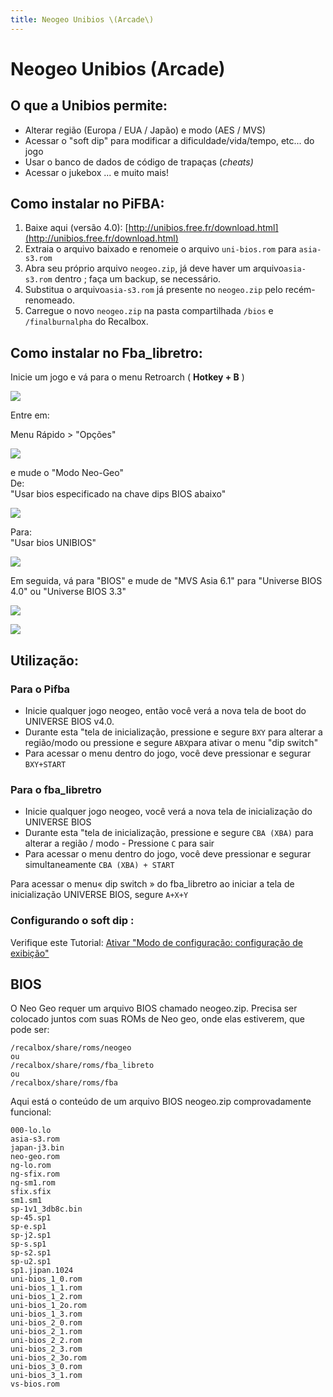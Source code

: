 ```yaml
---
title: Neogeo Unibios \(Arcade\)
---
```


# Neogeo Unibios \(Arcade\)

## O que a Unibios permite: <a id="o-que-a-unibios-permite"></a>

* Alterar região \(Europa / EUA / Japão\) e modo \(AES / MVS\)
* Acessar o "soft dip" para modificar a dificuldade/vida/tempo, etc... do jogo
* Usar o banco de dados de código de trapaças \(_cheats\)_
* Acessar o jukebox ... e muito mais!

## Como instalar no PiFBA: <a id="como-instalar-no-pifba"></a>

1. Baixe aqui \(versão 4.0\): [http://unibios.free.fr/download.html](http://unibios.free.fr/download.html)  
2.  Extraia o arquivo baixado e renomeie o arquivo `uni-bios.rom` para `asia-s3.rom`
3. Abra seu próprio arquivo `neogeo.zip`, já deve haver um arquivo`asia-s3.rom` dentro ; faça um backup, se necessário.
4. Substitua o arquivo`asia-s3.rom` já presente no `neogeo.zip` pelo recém-renomeado.
5. Carregue o novo `neogeo.zip` na pasta compartilhada `/bios` e `/finalburnalpha` do Recalbox.

## Como instalar no Fba\_libretro: <a id="como-instalar-no-fba_libretro"></a>

Inicie um jogo e vá para o menu Retroarch \( **Hotkey + B** \)

![](https://gblobscdn.gitbook.com/assets%2F-LdKTX4ollh_G72-pO8z%2F-MBUbGu0KFraUCpPWqHY%2F-MBUck9GGWWKOtN1H8A-%2Fscreenshot-2020-07-05T15-04-14-338Z.png?alt=media&token=ed2d90d3-2798-42d0-8a67-365852711411)

Entre em:

Menu Rápido &gt; "Opções"

![](https://gblobscdn.gitbook.com/assets%2F-LdKTX4ollh_G72-pO8z%2F-MBUbGu0KFraUCpPWqHY%2F-MBUczWu7rY7cUbRAwW7%2Fscreenshot-2020-07-05T15-04-24-712Z.png?alt=media&token=c1af0b4f-9110-4428-96a2-d33145b63378)

e mude o "Modo Neo-Geo"  
De:  
"Usar bios especificado na chave dips BIOS abaixo"

![](https://gblobscdn.gitbook.com/assets%2F-LdKTX4ollh_G72-pO8z%2F-MBUbGu0KFraUCpPWqHY%2F-MBUdWNCiW42gDnd9NBX%2Fscreenshot-2020-07-05T15-04-44-781Z.png?alt=media&token=49b940fe-5bc4-4f26-bd0d-21a4ed1d4727)

Para:  
"Usar bios UNIBIOS"

![](https://gblobscdn.gitbook.com/assets%2F-LdKTX4ollh_G72-pO8z%2F-MBUbGu0KFraUCpPWqHY%2F-MBUdjU-KKE-LxRtB4yM%2Fscreenshot-2020-07-05T15-16-30-049Z.png?alt=media&token=5c6ee3b0-17f9-43f9-aa21-d848d9169a4d)

Em seguida, vá para "BIOS" e mude de "MVS Asia 6.1" para "Universe BIOS 4.0" ou "Universe BIOS 3.3"

![](https://gblobscdn.gitbook.com/assets%2F-LdKTX4ollh_G72-pO8z%2F-MBUbGu0KFraUCpPWqHY%2F-MBUe6ypsXo-wpizDUjX%2Fscreenshot-2020-07-05T15-05-04-261Z.png?alt=media&token=e4397547-295b-4b11-852e-e03da3f098b8)

![](https://gblobscdn.gitbook.com/assets%2F-LdKTX4ollh_G72-pO8z%2F-MBUbGu0KFraUCpPWqHY%2F-MBUeD77bd-uem-_3pHh%2Fscreenshot-2020-07-05T15-05-14-178Z.png?alt=media&token=88dbcd52-185a-4194-903a-2b53c4e7b080)

## Utilização: <a id="utilizacao"></a>

### Para o Pifba <a id="para-o-pifba"></a>

* Inicie qualquer jogo neogeo, então você verá a nova tela de boot do UNIVERSE BIOS v4.0.
* Durante esta "tela de inicialização, pressione e segure `BXY` para alterar a região/modo ou pressione e segure `ABX`para ativar o menu "dip switch"
* Para acessar o menu dentro do jogo, você deve pressionar e segurar `BXY+START`

### Para o fba\_libretro <a id="para-o-fba_libretro"></a>

* Inicie qualquer jogo neogeo, você verá a nova tela de inicialização do UNIVERSE BIOS
* Durante esta "tela de inicialização, pressione e segure `CBA (XBA)` para alterar a região / modo - Pressione `C` para sair
* Para acessar o menu dentro do jogo, você deve pressionar e segurar simultaneamente `CBA (XBA) + START`

Para acessar o menu« dip switch » do fba\_libretro ao iniciar a tela de inicialização UNIVERSE BIOS, segure `A+X+Y`

### ​Configurando o soft dip : <a id="configurando-o-soft-dip"></a>

Verifique este Tutorial: [Ativar "Modo de configuração: configuração de exibição"](ativar-modo-de-configuracao-configuracao-de-exibicao.md)​

## BIOS <a id="bios"></a>

O Neo Geo requer um arquivo BIOS chamado neogeo.zip. Precisa ser colocado juntos com suas ROMs de Neo geo, onde elas estiverem, que pode ser:

```text
/recalbox/share/roms/neogeo
ou
/recalbox/share/roms/fba_libreto
ou
/recalbox/share/roms/fba
```

Aqui está o conteúdo de um arquivo BIOS neogeo.zip comprovadamente funcional:

```text
000-lo.lo
asia-s3.rom
japan-j3.bin
neo-geo.rom
ng-lo.rom
ng-sfix.rom
ng-sm1.rom
sfix.sfix
sm1.sm1
sp-1v1_3db8c.bin
sp-45.sp1
sp-e.sp1
sp-j2.sp1
sp-s.sp1
sp-s2.sp1
sp-u2.sp1
sp1.jipan.1024
uni-bios_1_0.rom
uni-bios_1_1.rom
uni-bios_1_2.rom
uni-bios_1_2o.rom
uni-bios_1_3.rom
uni-bios_2_0.rom
uni-bios_2_1.rom
uni-bios_2_2.rom
uni-bios_2_3.rom
uni-bios_2_3o.rom
uni-bios_3_0.rom
uni-bios_3_1.rom
vs-bios.rom
```

